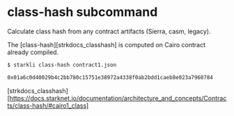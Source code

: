 # class-hash subcommand

Calculate class hash from any contract artifacts (Sierra, casm, legacy).

The [class-hash][strkdocs_classhash] is computed on Cairo contract already
compiled.

```bash
$ starkli class-hash contract1.json

0x01a6c0d40029b4c2bb780c15751e38972a4338f0ab2bdd1caeb8e023a7960784
```

[strkdocs_classhash][https://docs.starknet.io/documentation/architecture_and_concepts/Contracts/class-hash/#cairo1_class]

